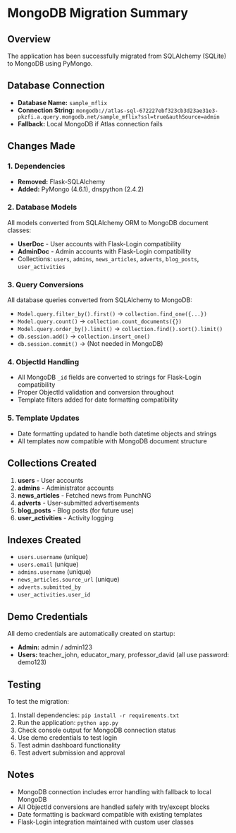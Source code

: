 # MongoDB Migration Summary

## Overview
The application has been successfully migrated from SQLAlchemy (SQLite) to MongoDB using PyMongo.

## Database Connection
- **Database Name:** `sample_mflix`
- **Connection String:** `mongodb://atlas-sql-672227ebf323cb3d23ae31e3-pkzfi.a.query.mongodb.net/sample_mflix?ssl=true&authSource=admin`
- **Fallback:** Local MongoDB if Atlas connection fails

## Changes Made

### 1. Dependencies
- **Removed:** Flask-SQLAlchemy
- **Added:** PyMongo (4.6.1), dnspython (2.4.2)

### 2. Database Models
All models converted from SQLAlchemy ORM to MongoDB document classes:
- **UserDoc** - User accounts with Flask-Login compatibility
- **AdminDoc** - Admin accounts with Flask-Login compatibility
- Collections: `users`, `admins`, `news_articles`, `adverts`, `blog_posts`, `user_activities`

### 3. Query Conversions
All database queries converted from SQLAlchemy to MongoDB:
- `Model.query.filter_by().first()` → `collection.find_one({...})`
- `Model.query.count()` → `collection.count_documents({})`
- `Model.query.order_by().limit()` → `collection.find().sort().limit()`
- `db.session.add()` → `collection.insert_one()`
- `db.session.commit()` → (Not needed in MongoDB)

### 4. ObjectId Handling
- All MongoDB `_id` fields are converted to strings for Flask-Login compatibility
- Proper ObjectId validation and conversion throughout
- Template filters added for date formatting compatibility

### 5. Template Updates
- Date formatting updated to handle both datetime objects and strings
- All templates now compatible with MongoDB document structure

## Collections Created
1. **users** - User accounts
2. **admins** - Administrator accounts  
3. **news_articles** - Fetched news from PunchNG
4. **adverts** - User-submitted advertisements
5. **blog_posts** - Blog posts (for future use)
6. **user_activities** - Activity logging

## Indexes Created
- `users.username` (unique)
- `users.email` (unique)
- `admins.username` (unique)
- `news_articles.source_url` (unique)
- `adverts.submitted_by`
- `user_activities.user_id`

## Demo Credentials
All demo credentials are automatically created on startup:
- **Admin:** admin / admin123
- **Users:** teacher_john, educator_mary, professor_david (all use password: demo123)

## Testing
To test the migration:
1. Install dependencies: `pip install -r requirements.txt`
2. Run the application: `python app.py`
3. Check console output for MongoDB connection status
4. Use demo credentials to test login
5. Test admin dashboard functionality
6. Test advert submission and approval

## Notes
- MongoDB connection includes error handling with fallback to local MongoDB
- All ObjectId conversions are handled safely with try/except blocks
- Date formatting is backward compatible with existing templates
- Flask-Login integration maintained with custom user classes

